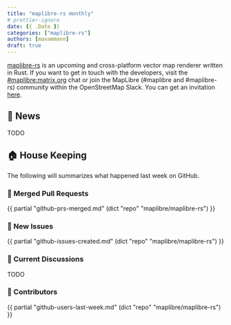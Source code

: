 ```yaml
---
title: "maplibre-rs monthly"
# prettier-ignore
date: {{ .Date }}
categories: ["maplibre-rs"]
authors: [maxammann]
draft: true
---
```


[maplibre-rs](https://github.com/maplibre/maplibre-rs) is an upcoming and cross-platform vector map renderer written in Rust.
If you want to get in touch with the developers, visit the [#maplibre:matrix.org](https://matrix.to/#/#mapr:matrix.org) chat or join the MapLibre (#maplibre and #maplibre-rs) community within the OpenStreetMap Slack. You can get an invitation [here](https://slack.openstreetmap.us).

## 📰 News

TODO

## 🏠 House Keeping

The following will summarizes what happened last week on GitHub.

### 🎁 Merged Pull Requests

{{ partial "github-prs-merged.md" (dict "repo" "maplibre/maplibre-rs")  }}

### 🎁 New Issues

{{ partial "github-issues-created.md" (dict "repo" "maplibre/maplibre-rs")  }}

### 🧵 Current Discussions

TODO

### 👋 Contributors

{{ partial "github-users-last-week.md" (dict "repo" "maplibre/maplibre-rs")  }}
